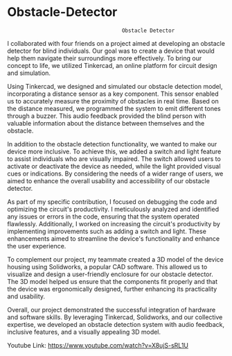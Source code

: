 # Obstacle-Detector
                                         Obstacle Detector

I collaborated with four friends on a project aimed at developing an obstacle detector for blind individuals. Our goal was to create a device that would help them navigate their surroundings more effectively. To bring our concept to life, we utilized Tinkercad, an online platform for circuit design and simulation.

Using Tinkercad, we designed and simulated our obstacle detection model, incorporating a distance sensor as a key component. This sensor enabled us to accurately measure the proximity of obstacles in real time. Based on the distance measured, we programmed the system to emit different tones through a buzzer. This audio feedback provided the blind person with valuable information about the distance between themselves and the obstacle.

In addition to the obstacle detection functionality, we wanted to make our device more inclusive. To achieve this, we added a switch and light feature to assist individuals who are visually impaired. The switch allowed users to activate or deactivate the device as needed, while the light provided visual cues or indications. By considering the needs of a wider range of users, we aimed to enhance the overall usability and accessibility of our obstacle detector.

As part of my specific contribution, I focused on debugging the code and optimizing the circuit's productivity. I meticulously analyzed and identified any issues or errors in the code, ensuring that the system operated flawlessly. Additionally, I worked on increasing the circuit's productivity by implementing improvements such as adding a switch and light. These enhancements aimed to streamline the device's functionality and enhance the user experience.

To complement our project, my teammate created a 3D model of the device housing using Solidworks, a popular CAD software. This allowed us to visualize and design a user-friendly enclosure for our obstacle detector. The 3D model helped us ensure that the components fit properly and that the device was ergonomically designed, further enhancing its practicality and usability.

Overall, our project demonstrated the successful integration of hardware and software skills. By leveraging Tinkercad, Solidworks, and our collective expertise, we developed an obstacle detection system with audio feedback, inclusive features, and a visually appealing 3D model.

Youtube Link: https://www.youtube.com/watch?v=X8ujS-sRL1U
